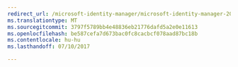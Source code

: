 ```yaml
---
redirect_url: /microsoft-identity-manager/microsoft-identity-manager-2016-supported-platforms
ms.translationtype: MT
ms.sourcegitcommit: 3797f5789bb4e48836eb21776dafd5a2e0e11613
ms.openlocfilehash: be587cefa7d673bac0fc8cacbcf078aad87bc18b
ms.contentlocale: hu-hu
ms.lasthandoff: 07/10/2017

---
```


